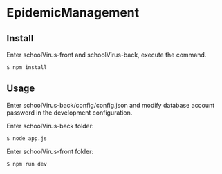 # EpidemicManagement

## Install

Enter schoolVirus-front and schoolVirus-back, execute the command.

```
$ npm install
```

## Usage

Enter schoolVirus-back/config/config.json and modify database account password in the development configuration.

Enter schoolVirus-back folder:

```
$ node app.js
```

Enter schoolVirus-front folder:

```
$ npm run dev
```
